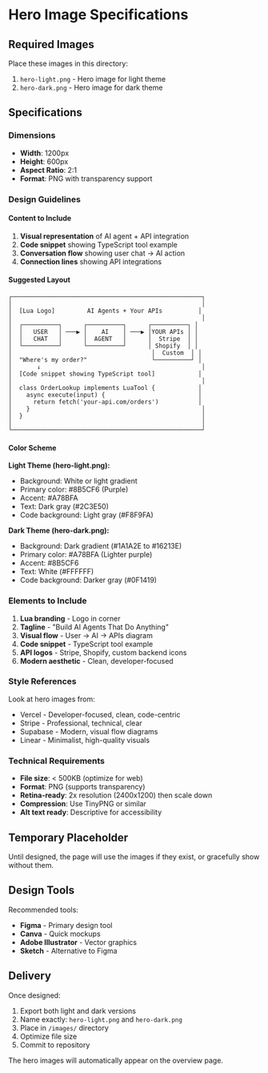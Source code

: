 # Hero Image Specifications

## Required Images

Place these images in this directory:

1. `hero-light.png` - Hero image for light theme
2. `hero-dark.png` - Hero image for dark theme

## Specifications

### Dimensions
- **Width**: 1200px
- **Height**: 600px  
- **Aspect Ratio**: 2:1
- **Format**: PNG with transparency support

### Design Guidelines

#### Content to Include
1. **Visual representation** of AI agent + API integration
2. **Code snippet** showing TypeScript tool example
3. **Conversation flow** showing user chat → AI action
4. **Connection lines** showing API integrations

#### Suggested Layout

```
┌─────────────────────────────────────────────────────┐
│                                                     │
│  [Lua Logo]         AI Agents + Your APIs          │
│                                                     │
│  ┌──────────┐      ┌──────────┐      ┌──────────┐ │
│  │   USER   │ ───▶ │    AI    │ ───▶ │YOUR APIs │ │
│  │   CHAT   │      │  AGENT   │      │  Stripe  │ │
│  └──────────┘      └──────────┘      │ Shopify  │ │
│                                       │  Custom  │ │
│  "Where's my order?"                  └──────────┘ │
│       ↓                                             │
│  [Code snippet showing TypeScript tool]            │
│                                                     │
│  class OrderLookup implements LuaTool {            │
│    async execute(input) {                          │
│      return fetch('your-api.com/orders')           │
│    }                                                │
│  }                                                  │
│                                                     │
└─────────────────────────────────────────────────────┘
```

#### Color Scheme

**Light Theme (hero-light.png):**
- Background: White or light gradient
- Primary color: #8B5CF6 (Purple)
- Accent: #A78BFA
- Text: Dark gray (#2C3E50)
- Code background: Light gray (#F8F9FA)

**Dark Theme (hero-dark.png):**
- Background: Dark gradient (#1A1A2E to #16213E)
- Primary color: #A78BFA (Lighter purple)
- Accent: #8B5CF6
- Text: White (#FFFFFF)
- Code background: Darker gray (#0F1419)

### Elements to Include

1. **Lua branding** - Logo in corner
2. **Tagline** - "Build AI Agents That Do Anything"
3. **Visual flow** - User → AI → APIs diagram
4. **Code snippet** - TypeScript tool example
5. **API logos** - Stripe, Shopify, custom backend icons
6. **Modern aesthetic** - Clean, developer-focused

### Style References

Look at hero images from:
- Vercel - Developer-focused, clean, code-centric
- Stripe - Professional, technical, clear
- Supabase - Modern, visual flow diagrams
- Linear - Minimalist, high-quality visuals

### Technical Requirements

- **File size**: < 500KB (optimize for web)
- **Format**: PNG (supports transparency)
- **Retina-ready**: 2x resolution (2400x1200) then scale down
- **Compression**: Use TinyPNG or similar
- **Alt text ready**: Descriptive for accessibility

## Temporary Placeholder

Until designed, the page will use the images if they exist, or gracefully show without them.

## Design Tools

Recommended tools:
- **Figma** - Primary design tool
- **Canva** - Quick mockups
- **Adobe Illustrator** - Vector graphics
- **Sketch** - Alternative to Figma

## Delivery

Once designed:
1. Export both light and dark versions
2. Name exactly: `hero-light.png` and `hero-dark.png`
3. Place in `/images/` directory
4. Optimize file size
5. Commit to repository

The hero images will automatically appear on the overview page.

